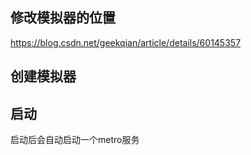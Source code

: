 ##  修改模拟器的位置

https://blog.csdn.net/geekqian/article/details/60145357

## 创建模拟器

## 启动

启动后会自动启动一个metro服务